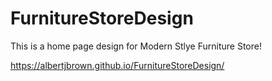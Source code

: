 # FurnitureStoreDesign
This is a home page design for Modern Stlye Furniture Store!

https://albertjbrown.github.io/FurnitureStoreDesign/
